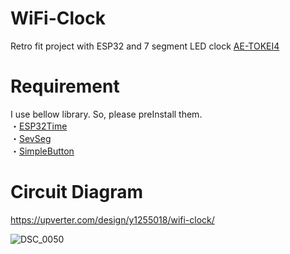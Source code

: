 # WiFi-Clock
Retro fit project with ESP32 and 7 segment LED clock [AE-TOKEI4](http://akizukidenshi.com/catalog/g/gK-04379/)  

# Requirement
I use bellow library. So, please preInstall them.  
・[ESP32Time](https://github.com/kerikun11/ESP32Time)  
・[SevSeg](https://github.com/DeanIsMe/SevSeg)  
・[SimpleButton](https://github.com/spacehuhn/SimpleButton)  


# Circuit Diagram  
https://upverter.com/design/y1255018/wifi-clock/

![DSC_0050](https://user-images.githubusercontent.com/319850/66404234-04651880-ea23-11e9-8134-67165bb6247f.jpg)
